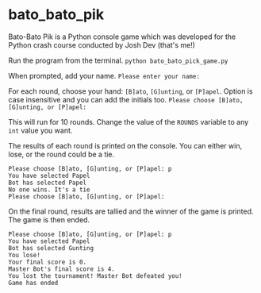 # bato_bato_pik
Bato-Bato Pik is a Python console game which was developed for the Python crash course conducted by Josh Dev (that's me!)

Run the program from the terminal.
`python bato_bato_pick_game.py`

When prompted, add your name.
`Please enter your name: `

For each round, choose your hand: `[B]ato`, `[G]unting`, or `[P]apel`. Option is case insensitive and you can add the initials too. 
`Please choose [B]ato, [G]unting, or [P]apel:`

This will run for 10 rounds. Change the value of the `ROUNDS` variable to any `int` value you want.

The results of each round is printed on the console. You can either win, lose, or the round could be a tie.
```
Please choose [B]ato, [G]unting, or [P]apel: p
You have selected Papel
Bot has selected Papel
No one wins. It's a tie
Please choose [B]ato, [G]unting, or [P]apel: 
```

On the final round, results are tallied and the winner of the game is printed. The game is then ended.
```
Please choose [B]ato, [G]unting, or [P]apel: p
You have selected Papel
Bot has selected Gunting
You lose!
Your final score is 0.
Master Bot's final score is 4.
You lost the tournament! Master Bot defeated you!
Game has ended
```
